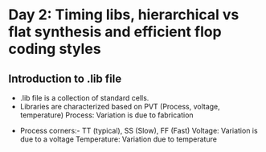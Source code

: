 # Day 2: Timing libs, hierarchical vs flat synthesis and efficient flop coding styles

## Introduction to .lib file
* .lib file is a collection of standard cells. 
* Libraries are characterized based on PVT (Process, voltage, temperature)
Process: Variation is due to fabrication
- Process corners:- TT (typical), SS (Slow), FF (Fast)
Voltage: Variation is due to a voltage
Temperature: Variation due to temperature



